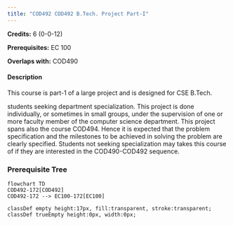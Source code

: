 ```yaml
---
title: "COD492 COD492 B.Tech. Project Part-I"
---
```

**Credits:** 6 (0-0-12)

**Prerequisites:** EC 100

**Overlaps with:** COD490

#### Description
This course is part-1 of a large project and is designed for CSE B.Tech.

students seeking department specialization. This project is done individually, or sometimes in small groups, under the supervision of one or more faculty member of the computer science department. This project spans also the course COD494. Hence it is expected that the problem specification and the milestones to be achieved in solving the problem are clearly specified. Students not seeking specialization may takes this course of if they are interested in the COD490-COD492 sequence.

### Prerequisite Tree

```mermaid
flowchart TD
COD492-172[COD492]
COD492-172 --> EC100-172[EC100]

classDef empty height:17px, fill:transparent, stroke:transparent;
classDef trueEmpty height:0px, width:0px;
```
